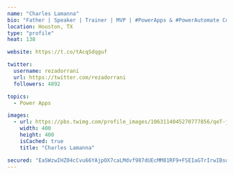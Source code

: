 ```yaml
---
name: "Charles Lamanna"
bio: "Father | Speaker | Trainer | MVP | #PowerApps & #PowerAutomate Community Super User | YouTuber Right-pointing triangle http://youtube.com/c/rezadorrani | Learn - Share - Clockwise rightwards and leftwards open circle arrows"
location: Houston, TX
type: "profile"
heat: 138

website: https://t.co/tAcqSdqguf

twitter:
  username: rezadorrani
  url: https://twitter.com/rezadorrani
  followers: 4892

topics:
  - Power Apps

images:
  - url: https://pbs.twimg.com/profile_images/1063114045270777856/qeT-jpWr_400x400.jpg
    width: 400
    height: 400
    isCached: true
    title: "Charles Lamanna"

secured: "EaSWzwIHZ04cCvu66YAjpOX7caLMdvf987dUEcMM81RF9+FSEIaGTrIrwIBsdWyVCPB7hduvgiWZwPPNCShF7aDqxciizjpbInpxTlbcdWmft/C5qMxW+PMei/wI7Xl9rJj2Trg847n8Icwe33AevDmQBNuqwSS/J6wiItOGqw/mx37OPNS66DPA1S390OA2OWXzP/7DDQc2qSW7CcBT2zrArEwtQSEywsn3lwR0teukItv4hRYbBjJ7QDc4OkSwfUTmyE0+Q1+NGSmGaRuzDRnN1jlggpeI9KCEjEhZnM5dTmKopEaopSuMfT67UwK6UfNCacwgEQ5/eaLaZmuBZNpOr0Fy8HNDVCIAxBaTQCEdEvsCmluJKCnXoQWZWa3tAh3Tjw113F/11HSqzcVSZg==;Zw5FhLNbybzVfyayEQWrPA=="
---
```


